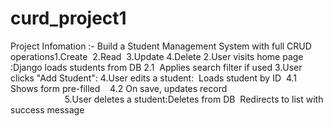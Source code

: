 # curd_project1
Project Infomation :- Build a Student Management System with full CRUD operations1.Create  2.Read  3.Update 4.Delete
2.User visits home page :Django loads students from DB 2.1  Applies search filter if used
3.User clicks "Add Student":
4.User edits a student:  Loads student by ID 
4.1 Shows form pre-filled   
4.2 On save, updates record                                                              
5.User deletes a student:Deletes from DB  Redirects to list with success message
